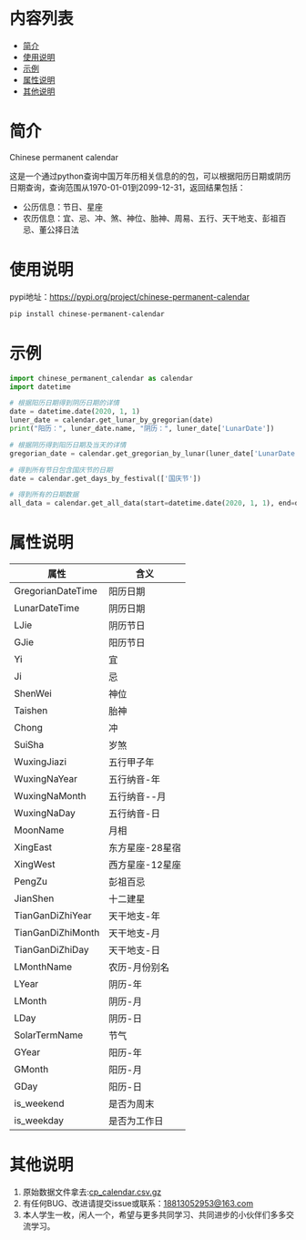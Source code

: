 # 内容列表
<!-- TOC -->

- [简介](#简介)
- [使用说明](#使用说明)
- [示例](#示例)
- [属性说明](#属性说明)
- [其他说明](#其他说明)

<!-- /TOC -->


# 简介

Chinese permanent calendar

这是一个通过python查询中国万年历相关信息的的包，可以根据阳历日期或阴历日期查询，查询范围从1970-01-01到2099-12-31，返回结果包括：

- 公历信息：节日、星座
- 农历信息：宜、忌、冲、煞、神位、胎神、周易、五行、天干地支、彭祖百忌、董公择日法


# 使用说明
pypi地址：https://pypi.org/project/chinese-permanent-calendar

```bash
pip install chinese-permanent-calendar
```
# 示例

```py
import chinese_permanent_calendar as calendar
import datetime

# 根据阳历日期得到阴历日期的详情
date = datetime.date(2020, 1, 1)
luner_date = calendar.get_lunar_by_gregorian(date)
print("阳历：", luner_date.name, "阴历：", luner_date['LunarDate'])

# 根据阴历得到阳历日期及当天的详情
gregorian_date = calendar.get_gregorian_by_lunar(luner_date['LunarDate'])

# 得到所有节日包含国庆节的日期
date = calendar.get_days_by_festival(['国庆节'])

# 得到所有的日期数据
all_data = calendar.get_all_data(start=datetime.date(2020, 1, 1), end=datetime.date(2020, 2, 1))
```



# 属性说明

|属性|含义|
|-|-|
|GregorianDateTime|阳历日期|
|LunarDateTime|阴历日期|
|LJie|阴历节日|
|GJie|阳历节日|
|Yi|宜|
|Ji|忌|
|ShenWei|神位|
|Taishen|胎神|
|Chong|冲|
|SuiSha|岁煞|
|WuxingJiazi|五行甲子年|
|WuxingNaYear|五行纳音-年|
|WuxingNaMonth|五行纳音--月|
|WuxingNaDay|五行纳音-日|
|MoonName|月相|
|XingEast|东方星座-28星宿|
|XingWest|西方星座-12星座|
|PengZu|彭祖百忌|
|JianShen|十二建星|
|TianGanDiZhiYear|天干地支-年|
|TianGanDiZhiMonth|天干地支-月|
|TianGanDiZhiDay|天干地支-日|
|LMonthName|农历-月份别名|
|LYear|阴历-年|
|LMonth|阴历-月|
|LDay|阴历-日|
|SolarTermName|节气|
|GYear|阳历-年|
|GMonth|阳历-月|
|GDay|阳历-日|
|is_weekend|是否为周末|
|is_weekday|是否为工作日|



# 其他说明

1. 原始数据文件拿去:[cp_calendar.csv.gz](chinese_permanent_calendar/cp_calendar.csv.gz)
2. 有任何BUG、改进请提交issue或联系：<18813052953@163.com>
3. 本人学生一枚，闲人一个，希望与更多共同学习、共同进步的小伙伴们多多交流学习。

